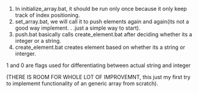 1) In initialize_array.bat, it should be run only once because it only keep track of index positioning.
2) set_array.bat, we will call it to push elements again and again(its not a good way implement. . .just a simple way to start).
3) push.bat basically calls create_element.bat after deciding whether its a integer or a string.
4) create_element.bat creates element based on whether its a string or interger.

1 and 0 are flags used for differentiating between actual string and integer

(THERE IS ROOM FOR WHOLE LOT OF IMPROVEMNT,  this just my first try to implememt functionality of an generic array from scratch).
